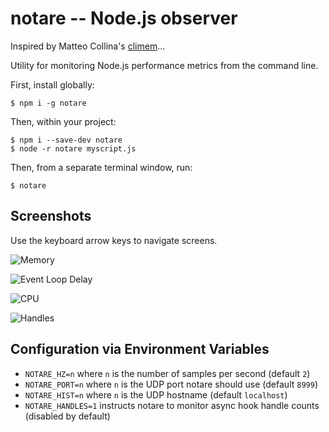 # notare -- Node.js observer

Inspired by Matteo Collina's [climem](https://www.npmjs.com/package/climem)...

Utility for monitoring Node.js performance metrics from the command line.

First, install globally:

```console
$ npm i -g notare
```

Then, within your project:

```console
$ npm i --save-dev notare
$ node -r notare myscript.js
```

Then, from a separate terminal window, run:

```console
$ notare
```

## Screenshots

Use the keyboard arrow keys to navigate screens.

![Memory](https://github.com/jasnell/notare/blob/master/docs/images/notare_memory.png)

![Event Loop Delay](https://github.com/jasnell/notare/blob/master/docs/images/notare_eld.png)

![CPU](https://github.com/jasnell/notare/blob/master/docs/images/notare_cpu.png)

![Handles](https://github.com/jasnell/notare/blob/master/docs/images/notare_handles.png)

## Configuration via Environment Variables

* `NOTARE_HZ=n` where `n` is the number of samples per second (default `2`)
* `NOTARE_PORT=n` where `n` is the UDP port notare should use (default `8999`)
* `NOTARE_HIST=n` where `n` is the UDP hostname (default `localhost`)
* `NOTARE_HANDLES=1` instructs notare to monitor async hook handle counts
  (disabled by default)

